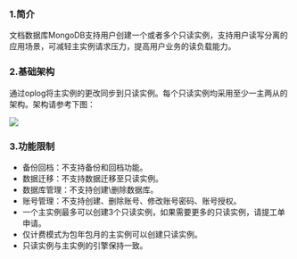 ### 1.简介 ###
文档数据库MongoDB支持用户创建一个或者多个只读实例，支持用户读写分离的应用场景，可减轻主实例请求压力，提高用户业务的读负载能力。
### 2.基础架构 ###
通过oplog将主实例的更改同步到只读实例。每个只读实例均采用至少一主两从的架构。架构请参考下图：

![](https://main.qcloudimg.com/raw/dd4316c0d814aabfb1f05bf337976c1c.svg)
### 3.功能限制 ###
- 备份回档：不支持备份和回档功能。
- 数据迁移：不支持数据迁移至只读实例。
- 数据库管理：不支持创建\删除数据库。
- 账号管理：不支持创建、删除账号、修改账号密码、账号授权。
- 一个主实例最多可以创建3个只读实例，如果需要更多的只读实例，请提工单申请。
- 仅计费模式为包年包月的主实例可以创建只读实例。
- 只读实例与主实例的引擎保持一致。
